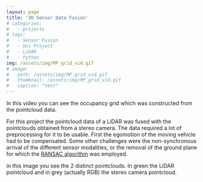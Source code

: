 ```yaml
---
layout: page
title: '3D Sensor Data Fusion'
# categories:
#   - projects
# tags:
#   - Sensor Fusion
#   - Uni Project
#   - LiDAR
#   - Python
img: /assets/img/MP_grid_vid.gif
# image: 
#   path: /assets/img/MP_grid_vid.gif
#   thumbnail: /assets/img/MP_grid_vid.gif
#   caption: "test"
---
```



<div class="row">
    <div class="col-sm mt-3 mt-md-0">
        <img class="img-fluid rounded z-depth-1" src="{{ '/assets/img/MP_grid_vid.gif' | relative_url }}" alt="" title="example image"/>
    </div>
</div>
<div class="caption">
    In this video you can see the occupancy grid which was constructed from the pointcloud data.
</div>

For this project the pointcloud data of a LiDAR was fused with the pointclouds obtained from a stereo camera. The data required a lot of preprocessing for it to be usable. First the egomotion of the moving vehicle had to be compensated. Some other challenges were the non-synchronous arrival of the different sensor modalities, or the removal of the ground plane for which the [RANSAC algorithm](https://en.wikipedia.org/wiki/Random_sample_consensus) was employed.


<div class="row">
    <div class="col-sm mt-3 mt-md-0">
        <img class="img-fluid rounded z-depth-1" src="{{ '/assets/img/top_view_lidarvsstereo.png' | relative_url }}" alt="" title="example image"/>
    </div>
</div>
<div class="caption">
    in this image you see the 2 distinct pointclouds. In green the LiDAR pointcloud and in grey (actually RGB) the stereo camera pointcloud.
</div>

<!-- ![demo lidar vs stereo](/assets/img/top_view_lidarvsstereo.png)
*figure 1: in this image you see the 2 distinct pointclouds. In green the LiDAR pointcloud and in grey (actually RGB) the stereo camera pointcloud.* -->


<!-- ![demo vid](/assets/img/MP_grid_vid.gif)
*figure 2: In this video you can see the occupancy grid which was constructed from the pointcloud data.* -->